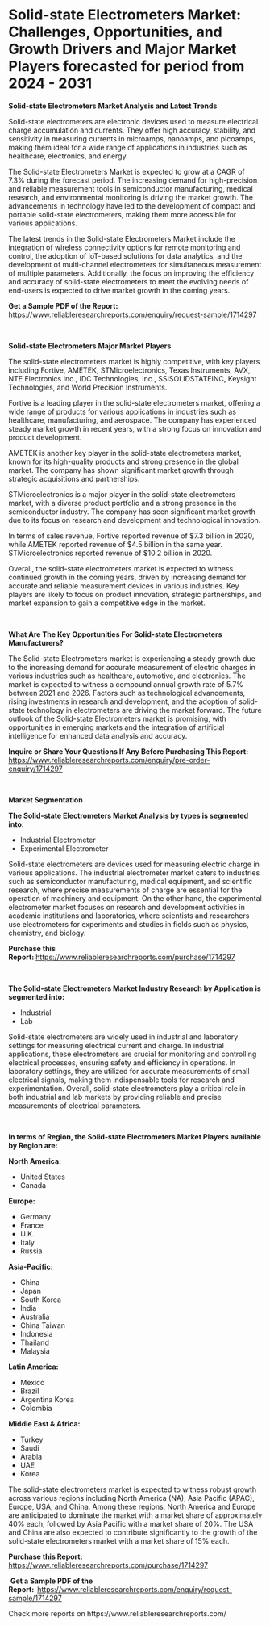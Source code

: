 <p><h1>Solid-state Electrometers Market: Challenges, Opportunities, and Growth Drivers and Major Market Players forecasted for period from 2024 - 2031</h1></p><p><strong>Solid-state Electrometers Market Analysis and Latest Trends</strong></p>
<p><p>Solid-state electrometers are electronic devices used to measure electrical charge accumulation and currents. They offer high accuracy, stability, and sensitivity in measuring currents in microamps, nanoamps, and picoamps, making them ideal for a wide range of applications in industries such as healthcare, electronics, and energy.</p><p>The Solid-state Electrometers Market is expected to grow at a CAGR of 7.3% during the forecast period. The increasing demand for high-precision and reliable measurement tools in semiconductor manufacturing, medical research, and environmental monitoring is driving the market growth. The advancements in technology have led to the development of compact and portable solid-state electrometers, making them more accessible for various applications.</p><p>The latest trends in the Solid-state Electrometers Market include the integration of wireless connectivity options for remote monitoring and control, the adoption of IoT-based solutions for data analytics, and the development of multi-channel electrometers for simultaneous measurement of multiple parameters. Additionally, the focus on improving the efficiency and accuracy of solid-state electrometers to meet the evolving needs of end-users is expected to drive market growth in the coming years.</p></p>
<p><strong>Get a Sample PDF of the Report:&nbsp;</strong> <a href="https://www.reliableresearchreports.com/enquiry/request-sample/1714297">https://www.reliableresearchreports.com/enquiry/request-sample/1714297</a></p>
<p>&nbsp;</p>
<p><strong>Solid-state Electrometers Major Market Players</strong></p>
<p><p>The solid-state electrometers market is highly competitive, with key players including Fortive, AMETEK, STMicroelectronics, Texas Instruments, AVX, NTE Electronics Inc., IDC Technologies, Inc., SSISOLIDSTATEINC, Keysight Technologies, and World Precision Instruments.</p><p>Fortive is a leading player in the solid-state electrometers market, offering a wide range of products for various applications in industries such as healthcare, manufacturing, and aerospace. The company has experienced steady market growth in recent years, with a strong focus on innovation and product development.</p><p>AMETEK is another key player in the solid-state electrometers market, known for its high-quality products and strong presence in the global market. The company has shown significant market growth through strategic acquisitions and partnerships.</p><p>STMicroelectronics is a major player in the solid-state electrometers market, with a diverse product portfolio and a strong presence in the semiconductor industry. The company has seen significant market growth due to its focus on research and development and technological innovation.</p><p>In terms of sales revenue, Fortive reported revenue of $7.3 billion in 2020, while AMETEK reported revenue of $4.5 billion in the same year. STMicroelectronics reported revenue of $10.2 billion in 2020.</p><p>Overall, the solid-state electrometers market is expected to witness continued growth in the coming years, driven by increasing demand for accurate and reliable measurement devices in various industries. Key players are likely to focus on product innovation, strategic partnerships, and market expansion to gain a competitive edge in the market.</p></p>
<p>&nbsp;</p>
<p><strong>What Are The Key Opportunities For Solid-state Electrometers Manufacturers?</strong></p>
<p><p>The Solid-state Electrometers market is experiencing a steady growth due to the increasing demand for accurate measurement of electric charges in various industries such as healthcare, automotive, and electronics. The market is expected to witness a compound annual growth rate of 5.7% between 2021 and 2026. Factors such as technological advancements, rising investments in research and development, and the adoption of solid-state technology in electrometers are driving the market forward. The future outlook of the Solid-state Electrometers market is promising, with opportunities in emerging markets and the integration of artificial intelligence for enhanced data analysis and accuracy.</p></p>
<p><strong>Inquire or Share Your Questions If Any Before Purchasing This Report:</strong> <a href="https://www.reliableresearchreports.com/enquiry/pre-order-enquiry/1714297">https://www.reliableresearchreports.com/enquiry/pre-order-enquiry/1714297</a></p>
<p>&nbsp;</p>
<p><strong>Market Segmentation</strong></p>
<p><strong>The Solid-state Electrometers Market Analysis by types is segmented into:</strong></p>
<p><ul><li>Industrial Electrometer</li><li>Experimental Electrometer</li></ul></p>
<p><p>Solid-state electrometers are devices used for measuring electric charge in various applications. The industrial electrometer market caters to industries such as semiconductor manufacturing, medical equipment, and scientific research, where precise measurements of charge are essential for the operation of machinery and equipment. On the other hand, the experimental electrometer market focuses on research and development activities in academic institutions and laboratories, where scientists and researchers use electrometers for experiments and studies in fields such as physics, chemistry, and biology.</p></p>
<p><strong>Purchase this Report:&nbsp;</strong><a href="https://www.reliableresearchreports.com/purchase/1714297">https://www.reliableresearchreports.com/purchase/1714297</a></p>
<p>&nbsp;</p>
<p><strong>The Solid-state Electrometers Market Industry Research by Application is segmented into:</strong></p>
<p><ul><li>Industrial</li><li>Lab</li></ul></p>
<p><p>Solid-state electrometers are widely used in industrial and laboratory settings for measuring electrical current and charge. In industrial applications, these electrometers are crucial for monitoring and controlling electrical processes, ensuring safety and efficiency in operations. In laboratory settings, they are utilized for accurate measurements of small electrical signals, making them indispensable tools for research and experimentation. Overall, solid-state electrometers play a critical role in both industrial and lab markets by providing reliable and precise measurements of electrical parameters.</p></p>
<p>&nbsp;</p>
<p><strong>In terms of Region, the Solid-state Electrometers Market Players available by Region are:</strong></p>
<p>
    <p> <strong> North America: </strong>
        <ul>
            <li>United States</li>
            <li>Canada</li>
        </ul>
        </p> 
    <p> <strong> Europe: </strong>
        <ul>
            <li>Germany</li>
            <li>France</li>
            <li>U.K.</li>
            <li>Italy</li>
            <li>Russia</li>
        </ul>
        </p> 
    <p> <strong> Asia-Pacific: </strong>
        <ul>
            <li>China</li>
            <li>Japan</li>
            <li>South Korea</li>
            <li>India</li>
            <li>Australia</li>
            <li>China Taiwan</li>
            <li>Indonesia</li>
            <li>Thailand</li>
            <li>Malaysia</li>
        </ul>
        </p> 
    <p> <strong> Latin America: </strong>
        <ul>
            <li>Mexico</li>
            <li>Brazil</li>
            <li>Argentina Korea</li>
            <li>Colombia</li>
        </ul>
        </p> 
    <p> <strong> Middle East & Africa: </strong>
        <ul>
            <li>Turkey</li>
            <li>Saudi</li>
            <li>Arabia</li>
            <li>UAE</li>
            <li>Korea</li>
        </ul>
    </p>
    </p>
<p><p>The solid-state electrometers market is expected to witness robust growth across various regions including North America (NA), Asia Pacific (APAC), Europe, USA, and China. Among these regions, North America and Europe are anticipated to dominate the market with a market share of approximately 40% each, followed by Asia Pacific with a market share of 20%. The USA and China are also expected to contribute significantly to the growth of the solid-state electrometers market with a market share of 15% each.</p></p>
<p><strong>Purchase this Report: </strong><a href="https://www.reliableresearchreports.com/purchase/1714297">https://www.reliableresearchreports.com/purchase/1714297</a></p>
<p>&nbsp;<strong>Get a Sample PDF of the Report:&nbsp;&nbsp;</strong><a href="https://www.reliableresearchreports.com/enquiry/request-sample/1714297">https://www.reliableresearchreports.com/enquiry/request-sample/1714297</a></p>
<p><strong></strong></p>
<p>Check more reports on https://www.reliableresearchreports.com/</p>